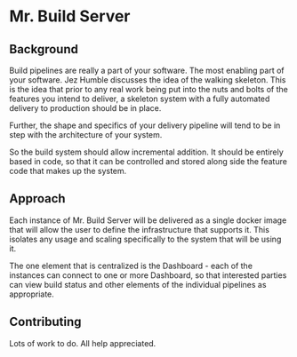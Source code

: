 # Mr. Build Server

## Background

Build pipelines are really a part of your software.  The most enabling part of your software.  Jez Humble discusses the idea of the walking skeleton.  This is the idea that prior to any real work being put into the nuts and bolts of the features you intend to deliver, a skeleton system with a fully automated delivery to production should be in place. 

Further, the shape and specifics of your delivery pipeline will tend to be in step with the architecture of your system.

So the build system should allow incremental addition.  It should be entirely based in code, so that it can be controlled and stored along side the feature code that makes up the system.  

## Approach 

Each instance of Mr. Build Server will be delivered as a single docker image that will allow the user to define the infrastructure that supports it.  This isolates any usage and scaling specifically to the system that will be using it.  

The one element that is centralized is the Dashboard - each of the instances can connect to one or more Dashboard, so that interested parties can view build status and other elements of the individual pipelines as appropriate.

## Contributing 

Lots of work to do.  All help appreciated.
